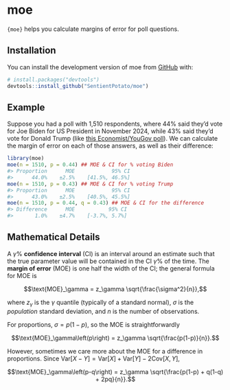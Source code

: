 
<!-- README.md is generated from README.Rmd. Please edit that file -->

# moe

<!-- badges: start -->
<!-- badges: end -->

`{moe}` helps you calculate margins of error for poll questions.

## Installation

You can install the development version of moe from
[GitHub](https://github.com/) with:

``` r
# install.packages("devtools")
devtools::install_github("SentientPotato/moe")
```

## Example

Suppose you had a poll with 1,510 respondents, where 44% said they’d
vote for Joe Biden for US President in November 2024, while 43% said
they’d vote for Donald Trump (like [this Economist/YouGov
poll](https://tinyurl.com/2z49d8cf)). We can calculate the margin of
error on each of those answers, as well as their difference:

``` r
library(moe)
moe(n = 1510, p = 0.44) ## MOE & CI for % voting Biden
#> Proportion      MOE            95% CI
#>      44.0%    ±2.5%    [41.5%, 46.5%]
moe(n = 1510, p = 0.43) ## MOE & CI for % voting Trump
#> Proportion      MOE            95% CI
#>      43.0%    ±2.5%    [40.5%, 45.5%]
moe(n = 1510, p = 0.44, q = 0.43) ## MOE & CI for the difference
#> Difference      MOE           95% CI
#>       1.0%    ±4.7%    [-3.7%, 5.7%]
```

## Mathematical Details

A $\gamma$% **confidence interval** (CI) is an interval around an
estimate such that the true parameter value will be contained in the CI
$\gamma$% of the time. The **margin of error** (MOE) is one half the
width of the CI; the general formula for MOE is

``` math
\text{MOE}_\gamma = z_\gamma \sqrt{\frac{\sigma^2}{n}},
```

where $z_\gamma$ is the $\gamma$ quantile (typically of a standard
normal), $\sigma$ is the *population* standard deviation, and $n$ is the
number of observations.

For proportions, $\sigma = p(1-p)$, so the MOE is straightforwardly

``` math
\text{MOE}_\gamma\left(p\right) = z_\gamma \sqrt{\frac{p(1-p)}{n}}.
```

However, sometimes we care more about the MOE for a difference in
proportions. Since
$\text{Var}\left[X - Y\right] = \text{Var}\left[X\right] + \text{Var}\left[Y\right] - 2\text{Cov}\left[X, Y\right]$,

``` math
\text{MOE}_\gamma\left(p-q\right) = z_\gamma \sqrt{\frac{p(1-p) + q(1-q) + 2pq}{n}}.
```
